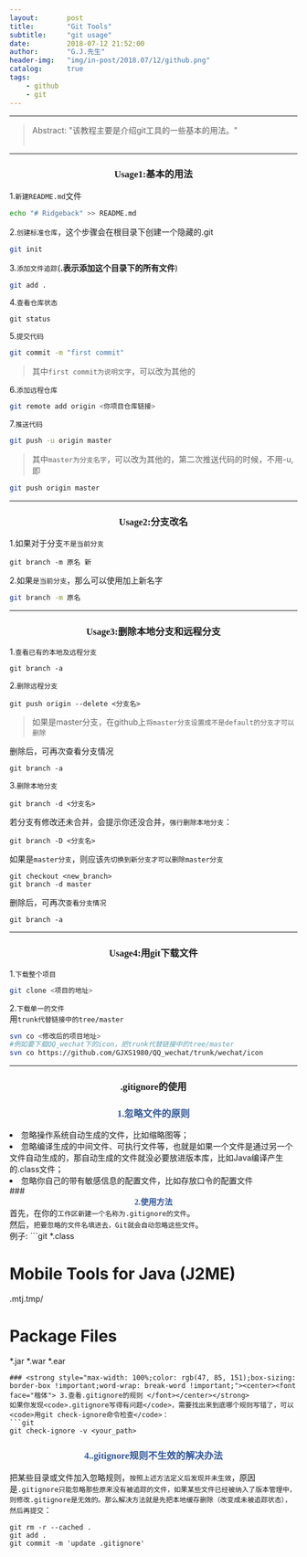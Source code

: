 ```yaml
---
layout:       post
title:        "Git Tools"
subtitle:     "git usage"
date:         2018-07-12 21:52:00
author:       "G.J.先生"
header-img:   "img/in-post/2018.07/12/github.png"
catalog:      true
tags:
    - github
    - git
---
```

*****
>Abstract: "该教程主要是介绍git工具的一些基本的用法。"<br>                                                                                                                                                                             <br /> 

----------
### <center> <font face="楷体">Usage1:基本的用法 </font> </center>
1.<code>新建README.md</code>文件
```bash
echo "# Ridgeback" >> README.md 
```
2.<code>创建标准仓库</code>，这个步骤会在根目录下创建一个隐藏的.git
```bash
git init
```
3.<code>添加文件追踪</code>(<strong>.表示添加这个目录下的所有文件</strong>)
```bash
git add .  
```
4.<code>查看仓库状态</code>
```git
git status
```
5.<code>提交代码</code>
```bash
git commit -m "first commit"
```
>其中<code>first commit为说明文字</code>，可以改为其他的

6.<code>添加远程仓库</code>
```bash
git remote add origin <你项目仓库链接>
```
7.<code>推送代码</code>
```bash
git push -u origin master
```
>其中<code>master为分支名字</code>，可以改为其他的，第二次推送代码的时候，不用-u,即

```bash
git push origin master
```

*****
### <center> <font face="楷体">Usage2:分支改名</font> </center>
1.如果对于分支<code>不是当前分支</code>
```git
git branch -m 原名 新
```
2.如果<code>是当前分支</code>，那么可以使用加上新名字
```bash
git branch -m 原名 
```

*****
### <center> <font face="楷体">Usage3:删除本地分支和远程分支</font> </center>
1.<code>查看已有的本地及远程分支</code>
```git
git branch -a
```
2.<code>删除远程分支</code>
```git
git push origin --delete <分支名>
```
>如果是master分支，在github上<code>将master分支设置成不是default的分支才可以删除</code>

删除后，可再次查看分支情况
```git
git branch -a
```
3.<code>删除本地分支</code>
```git
git branch -d <分支名>
```
若分支有修改还未合并，会提示你还没合并，<code>强行删除本地分支</code>：
```git
git branch -D <分支名>
```
如果是<code>master分支</code>，则应该<code>先切换到新分支才可以删除master分支</code>
```git
git checkout <new_branch>
git branch -d master
```
删除后，可再次<code>查看分支情况</code>
```git
git branch -a
```

*****
### <center> <font face="楷体">Usage4:用git下载文件</font> </center>
1.<code>下载整个项目</code>
```bash
git clone <项目的地址>
```
2.<code>下载单一的文件</code><br>
用<code>trunk代替链接中的tree/master</code>
```bash
svn co <修改后的项目地址>
#例如要下载QQ_wechat下的icon，把trunk代替链接中的tree/master
svn co https://github.com/GJXS1980/QQ_wechat/trunk/wechat/icon
```

*****
### <center> <font face="楷体">.gitignore的使用</font> </center>
### <strong style="max-width: 100%;color: rgb(47, 85, 151);box-sizing: border-box !important;word-wrap: break-word !important;"><center><font face="楷体"> 1.忽略文件的原则 </font></center></strong>
<lu>
    <li> 忽略操作系统自动生成的文件，比如缩略图等； </li>
    <li> 忽略编译生成的中间文件、可执行文件等，也就是如果一个文件是通过另一个文件自动生成的，那自动生成的文件就没必要放进版本库，比如Java编译产生的.class文件； </li>
    <li> 忽略你自己的带有敏感信息的配置文件，比如存放口令的配置文件 </li>
</lu>
### <strong style="max-width: 100%;color: rgb(47, 85, 151);box-sizing: border-box !important;word-wrap: break-word !important;"><center><font face="楷体"> 2.使用方法 </font></center></strong>
首先，在你的<code>工作区新建一个名称为.gitignore的文件</code>。<br>
然后，<code>把要忽略的文件名填进去，Git就会自动忽略这些文件</code>。<br>
例子:
```git
*.class

# Mobile Tools for Java (J2ME)
.mtj.tmp/

# Package Files #
*.jar
*.war
*.ear

```
### <strong style="max-width: 100%;color: rgb(47, 85, 151);box-sizing: border-box !important;word-wrap: break-word !important;"><center><font face="楷体"> 3.查看.gitignore的规则 </font></center></strong>
如果你发现<code>.gitignore写得有问题</code>，需要找出来到底哪个规则写错了，可以<code>用git check-ignore命令检查</code>：
```git
git check-ignore -v <your_path>
```
### <strong style="max-width: 100%;color: rgb(47, 85, 151);box-sizing: border-box !important;word-wrap: break-word !important;"><center><font face="楷体"> 4..gitignore规则不生效的解决办法 </font></center></strong>
把某些目录或文件加入忽略规则，<code>按照上述方法定义后发现并未生效</code>，原因是<code>.gitignore只能忽略那些原来没有被追踪的文件，如果某些文件已经被纳入了版本管理中，则修改.gitignore是无效的。那么解决方法就是先把本地缓存删除（改变成未被追踪状态），然后再提交</code>：
```git
git rm -r --cached .
git add .
git commit -m 'update .gitignore'
```



